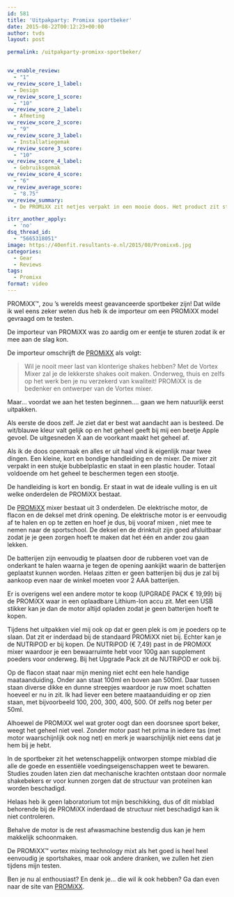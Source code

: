```yaml
---
id: 581
title: 'Uitpakparty: Promixx sportbeker'
date: 2015-08-22T00:12:23+00:00
author: tvds
layout: post

permalink: /uitpakparty-promixx-sportbeker/


vw_enable_review:
  - "1"
vw_review_score_1_label:
  - Design
vw_review_score_1_score:
  - "10"
vw_review_score_2_label:
  - Afmeting
vw_review_score_2_score:
  - "9"
vw_review_score_3_label:
  - Installatiegemak
vw_review_score_3_score:
  - "10"
vw_review_score_4_label:
  - Gebruiksgemak
vw_review_score_4_score:
  - "6"
vw_review_average_score:
  - "8.75"
vw_review_summary:
  - De PROMiXX zit netjes verpakt in een mooie doos. Het product zit stevig in bubbelplastic verpakt. Er zit een handleiding en de PROMiXX zelf in de doos. Wel mis ik een beetje de 2AAA batterijen, dus het eerste gebruikersgemak scoort matig.

itrr_another_apply:
  - 'no'
dsq_thread_id:
  - "5665318051"
image: https://40enfit.resultants-e.nl/2015/08/Promixx6.jpg
categories:
  - Gear
  - Reviews
tags:
  - Promixx
format: video
---
```

PROMiXX™, zou &#8217;s werelds meest geavanceerde sportbeker zijn! Dat wilde ik wel eens zeker weten dus heb ik de importeur om een PROMiXX model gevraagd om te testen.

De importeur van PROMiXX was zo aardig om er eentje te sturen zodat ik er mee aan de slag kon.

De importeur omschrijft de [PROMiXX](https://www.promixx.nl/mixer/?tt=17220_12_221406_) als volgt:

> Wil je nooit meer last van klonterige shakes hebben? Met de Vortex Mixer zal je de lekkerste shakes ooit maken. Onderweg, thuis en zelfs op het werk ben je nu verzekerd van kwaliteit! PROMiXX is de bedenker en ontwerper van de Vortex mixer.

Maar&#8230; voordat we aan het testen beginnen&#8230;. gaan we hem natuurlijk eerst uitpakken.

Als eerste de doos zelf. Je ziet dat er best wat aandacht aan is besteed. De wit/blauwe kleur valt gelijk op en het geheel geeft bij mij een beetje Apple gevoel. De uitgesneden X aan de voorkant maakt het geheel af.

Als ik de doos openmaak en alles er uit haal vind ik eigenlijk maar twee dingen. Een kleine, kort en bondige handleiding en de mixer. De mixer zit verpakt in een stukje bubbelplastic en staat in een plastic houder. Totaal voldoende om het geheel te beschermen tegen een stootje.

De handleiding is kort en bondig. Er staat in wat de ideale vulling is en uit welke onderdelen de PROMiXX bestaat.

De [PROMiXX](https://www.promixx.nl/mixer/?tt=17220_12_221406_) mixer bestaat uit 3 onderdelen. De elektrische motor, de flacon en de deksel met drink opening. De elektrische motor is er eenvoudig af te halen en op te zetten en hoef je dus, bij vooraf mixen , niet mee te nemen naar de sportschool. De deksel en de drinktuit zijn goed afsluitbaar zodat je je geen zorgen hoeft te maken dat het één en ander zou gaan lekken.

De batterijen zijn eenvoudig te plaatsen door de rubberen voet van de onderkant te halen waarna je tegen de opening aankijkt waarin de batterijen geplaatst kunnen worden. Helaas zitten er geen batterijen bij dus je zal bij aankoop even naar de winkel moeten voor 2 AAA batterijen.

Er is overigens wel een andere motor te koop (UPGRADE PACK € 19,99) bij de PROMiXX waar in een oplaadbare Lithium-Ion accu zit. Met een USB stikker kan je dan de motor altijd opladen zodat je geen batterijen hoeft te kopen.

Tijdens het uitpakken viel mij ook op dat er geen plek is om je poeders op te slaan. Dat zit er inderdaad bij de standaard PROMiXX niet bij. Echter kan je de NUTRiPOD er bij kopen. De NUTRiPOD (€ 7,49) past in de PROMiXX mixer waardoor je een bewaarruimte hebt voor 100g aan supplement poeders voor onderweg. Bij het Upgrade Pack zit de NUTRiPOD er ook bij.

Op de flacon staat naar mijn mening niet echt een hele handige maataanduiding. Onder aan staat 100ml en boven aan 500ml. Daar tussen staan diverse dikke en dunne streepjes waardoor je ruw moet schatten hoeveel er nu in zit. Ik had liever een betere maataanduiding er op zien staan, met bijvoorbeeld 100, 200, 300, 400, 500. Of zelfs nog beter per 50ml.

Alhoewel de PROMiXX wel wat groter oogt dan een doorsnee sport beker, weegt het geheel niet veel. Zonder motor past het prima in iedere tas (met motor waarschijnlijk ook nog net) en merk je waarschijnlijk niet eens dat je hem bij je hebt.

In de sportbeker zit het wetenschappelijk ontworpen stompe mixblad die alle de goede en essentiële voedingseigenschappen weet te bewaren. Studies zouden laten zien dat mechanische krachten ontstaan door normale shakebekers er voor kunnen zorgen dat de structuur van proteïnen kan worden beschadigd.

Helaas heb ik geen laboratorium tot mijn beschikking, dus of dit mixblad behorende bij de PROMiXX inderdaad de structuur niet beschadigd kan ik niet controleren.

Behalve de motor is de rest afwasmachine bestendig dus kan je hem makkelijk schoonmaken.

De PROMiXX™ vortex mixing technology mixt als het goed is heel heel eenvoudig je sportshakes, maar ook andere dranken, we zullen het zien tijdens mijn testen.

Ben je nu al enthousiast? En denk je&#8230; die wil ik ook hebben? Ga dan even naar de site van [PROMiXX](https://www.promixx.nl/mixer/?tt=17220_12_221406_).